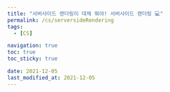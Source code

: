```yaml
---
title: "서버사이드 랜더링이 대체 뭐야! 서버사이드 랜더링 💻"
permalink: /cs/serversideRendering
tags:
  - [CS]

navigation: true
toc: true
toc_sticky: true

date: 2021-12-05
last_modified_at: 2021-12-05
---
```


![]()
